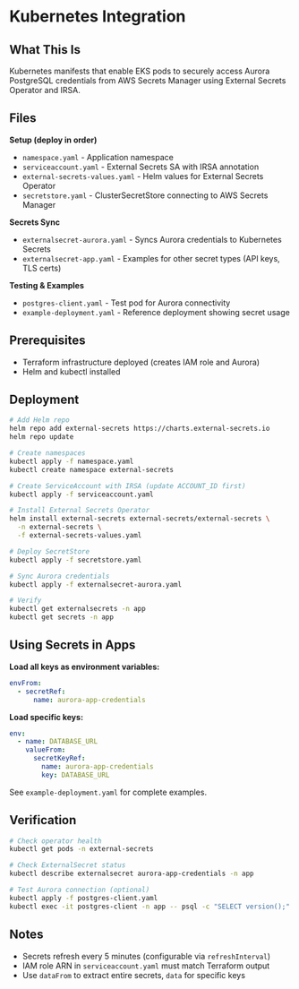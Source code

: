 # Kubernetes Integration

## What This Is

Kubernetes manifests that enable EKS pods to securely access Aurora PostgreSQL credentials from AWS Secrets Manager using External Secrets Operator and IRSA.

## Files

**Setup (deploy in order)**
- `namespace.yaml` - Application namespace
- `serviceaccount.yaml` - External Secrets SA with IRSA annotation
- `external-secrets-values.yaml` - Helm values for External Secrets Operator
- `secretstore.yaml` - ClusterSecretStore connecting to AWS Secrets Manager

**Secrets Sync**
- `externalsecret-aurora.yaml` - Syncs Aurora credentials to Kubernetes Secrets
- `externalsecret-app.yaml` - Examples for other secret types (API keys, TLS certs)

**Testing & Examples**
- `postgres-client.yaml` - Test pod for Aurora connectivity
- `example-deployment.yaml` - Reference deployment showing secret usage

## Prerequisites

- Terraform infrastructure deployed (creates IAM role and Aurora)
- Helm and kubectl installed

## Deployment

```bash
# Add Helm repo
helm repo add external-secrets https://charts.external-secrets.io
helm repo update

# Create namespaces
kubectl apply -f namespace.yaml
kubectl create namespace external-secrets

# Create ServiceAccount with IRSA (update ACCOUNT_ID first)
kubectl apply -f serviceaccount.yaml

# Install External Secrets Operator
helm install external-secrets external-secrets/external-secrets \
  -n external-secrets \
  -f external-secrets-values.yaml

# Deploy SecretStore
kubectl apply -f secretstore.yaml

# Sync Aurora credentials
kubectl apply -f externalsecret-aurora.yaml

# Verify
kubectl get externalsecrets -n app
kubectl get secrets -n app
```

## Using Secrets in Apps

**Load all keys as environment variables:**
```yaml
envFrom:
  - secretRef:
      name: aurora-app-credentials
```

**Load specific keys:**
```yaml
env:
  - name: DATABASE_URL
    valueFrom:
      secretKeyRef:
        name: aurora-app-credentials
        key: DATABASE_URL
```

See `example-deployment.yaml` for complete examples.

## Verification

```bash
# Check operator health
kubectl get pods -n external-secrets

# Check ExternalSecret status
kubectl describe externalsecret aurora-app-credentials -n app

# Test Aurora connection (optional)
kubectl apply -f postgres-client.yaml
kubectl exec -it postgres-client -n app -- psql -c "SELECT version();"
```

## Notes

- Secrets refresh every 5 minutes (configurable via `refreshInterval`)
- IAM role ARN in `serviceaccount.yaml` must match Terraform output
- Use `dataFrom` to extract entire secrets, `data` for specific keys

